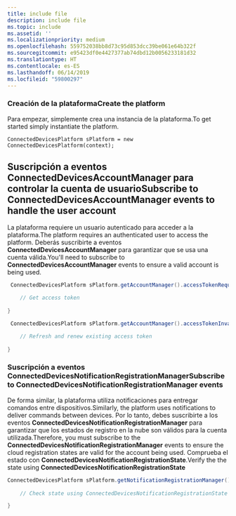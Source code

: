 ```yaml
---
title: include file
description: include file
ms.topic: include
ms.assetid: ''
ms.localizationpriority: medium
ms.openlocfilehash: 559752038bb8d73c95d853dcc39be061e64b322f
ms.sourcegitcommit: e95423df0e4427377ab74dbd12b0056233181d32
ms.translationtype: HT
ms.contentlocale: es-ES
ms.lasthandoff: 06/14/2019
ms.locfileid: "59800297"
---
```

### <a name="create-the-platform"></a><span data-ttu-id="22a31-103">Creación de la plataforma</span><span class="sxs-lookup"><span data-stu-id="22a31-103">Create the platform</span></span>

<span data-ttu-id="22a31-104">Para empezar, simplemente crea una instancia de la plataforma.</span><span class="sxs-lookup"><span data-stu-id="22a31-104">To get started simply instantiate the platform.</span></span>

`ConnectedDevicesPlatform sPlatform = new ConnectedDevicesPlatform(context);`

## <a name="subscribe-to-connecteddevicesaccountmanager-events-to-handle-the-user-account"></a><span data-ttu-id="22a31-105">Suscripción a eventos ConnectedDevicesAccountManager para controlar la cuenta de usuario</span><span class="sxs-lookup"><span data-stu-id="22a31-105">Subscribe to ConnectedDevicesAccountManager events to handle the user account</span></span> 

<span data-ttu-id="22a31-106">La plataforma requiere un usuario autenticado para acceder a la plataforma.</span><span class="sxs-lookup"><span data-stu-id="22a31-106">The platform requires an authenticated user to access the platform.</span></span>  <span data-ttu-id="22a31-107">Deberás suscribirte a eventos **ConnectedDevicesAccountManager** para garantizar que se usa una cuenta válida.</span><span class="sxs-lookup"><span data-stu-id="22a31-107">You'll need to subscribe to **ConnectedDevicesAccountManager** events to ensure a valid account is being used.</span></span> 

```Java
 ConnectedDevicesPlatform sPlatform.getAccountManager().accessTokenRequested().subscribe((accountManager, args) -> {

    // Get access token
                 
}
```

```Java
 ConnectedDevicesPlatform sPlatform.getAccountManager().accessTokenInvalidated().subscribe((accountManager, args) -> {

    // Refresh and renew existing access token
    
}
```


### <a name="subscribe-to-connecteddevicesnotificationregistrationmanager-events"></a><span data-ttu-id="22a31-108">Suscripción a eventos ConnectedDevicesNotificationRegistrationManager</span><span class="sxs-lookup"><span data-stu-id="22a31-108">Subscribe to ConnectedDevicesNotificationRegistrationManager events</span></span>

<span data-ttu-id="22a31-109">De forma similar, la plataforma utiliza notificaciones para entregar comandos entre dispositivos.</span><span class="sxs-lookup"><span data-stu-id="22a31-109">Similarly, the platform uses notifications to deliver commands between devices.</span></span>  <span data-ttu-id="22a31-110">Por lo tanto, debes suscribirte a los eventos **ConnectedDevicesNotificationRegistrationManager** para garantizar que los estados de registro en la nube son válidos para la cuenta utilizada.</span><span class="sxs-lookup"><span data-stu-id="22a31-110">Therefore, you must subscribe to the **ConnectedDevicesNotificationRegistrationManager** events to ensure the cloud registration states are valid for the account being used.</span></span>  <span data-ttu-id="22a31-111">Comprueba el estado con **ConnectedDevicesNotificationRegistrationState**.</span><span class="sxs-lookup"><span data-stu-id="22a31-111">Verify the the state using **ConnectedDevicesNotificationRegistrationState**</span></span>

```Java
ConnectedDevicesPlatform sPlatform.getNotificationRegistrationManager().notificationRegistrationStateChanged().subscribe((notificationRegistrationManager, args) -> {
    
    // Check state using ConnectedDevicesNotificationRegistrationState enum

}
```
